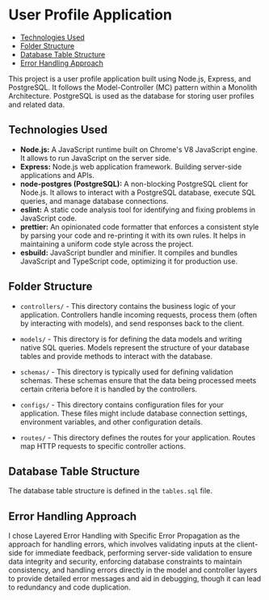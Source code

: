 # User Profile Application

- [Technologies Used](#technologies-used)
- [Folder Structure](#folder-structure)
- [Database Table Structure](#database-table-structure)
- [Error Handling Approach](#error-handling-approach)

This project is a user profile application built using Node.js, Express, and PostgreSQL. It follows the Model-Controller (MC) pattern within a Monolith Architecture. PostgreSQL is used as the database for storing user profiles and related data.

## Technologies Used

- **Node.js:** A JavaScript runtime built on Chrome's V8 JavaScript engine. It allows to run JavaScript on the server side.
- **Express:** Node.js web application framework. Building server-side applications and APIs.
- **node-postgres (PostgreSQL):** A non-blocking PostgreSQL client for Node.js. It allows to interact with a PostgreSQL database, execute SQL queries, and manage database connections.
- **eslint:** A static code analysis tool for identifying and fixing problems in JavaScript code.
- **prettier:** An opinionated code formatter that enforces a consistent style by parsing your code and re-printing it with its own rules. It helps in maintaining a uniform code style across the project.
- **esbuild:** JavaScript bundler and minifier. It compiles and bundles JavaScript and TypeScript code, optimizing it for production use.

## Folder Structure

- `controllers/` - This directory contains the business logic of your application. Controllers handle incoming requests, process them (often by interacting with models), and send responses back to the client.

- `models/` - This directory is for defining the data models and writing native SQL queries. Models represent the structure of your database tables and provide methods to interact with the database.

- `schemas/` - This directory is typically used for defining validation schemas. These schemas ensure that the data being processed meets certain criteria before it is handled by the controllers.

- `configs/` - This directory contains configuration files for your application. These files might include database connection settings, environment variables, and other configuration details.

- `routes/` - This directory defines the routes for your application. Routes map HTTP requests to specific controller actions.

## Database Table Structure

The database table structure is defined in the `tables.sql` file.

## Error Handling Approach

I chose Layered Error Handling with Specific Error Propagation as the approach for handling errors, which involves validating inputs at the client-side for immediate feedback, performing server-side validation to ensure data integrity and security, enforcing database constraints to maintain consistency, and handling errors directly in the model and controller layers to provide detailed error messages and aid in debugging, though it can lead to redundancy and code duplication.
